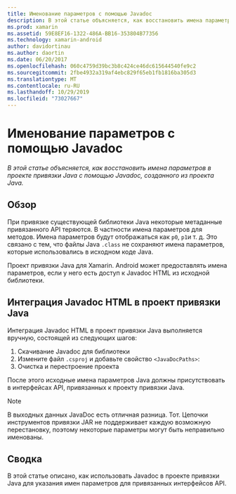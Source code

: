 ```yaml
---
title: Именование параметров с помощью Javadoc
description: В этой статье объясняется, как восстановить имена параметров в проекте привязки Java с помощью Javadoc, созданного из проекта Java.
ms.prod: xamarin
ms.assetid: 59E8EF16-1322-486A-BB16-353804B77356
ms.technology: xamarin-android
author: davidortinau
ms.author: daortin
ms.date: 06/20/2017
ms.openlocfilehash: 060c4759d39bc3b8c424ce46dc615644540fe9c2
ms.sourcegitcommit: 2fbe4932a319af4ebc829f65eb1fb1816ba305d3
ms.translationtype: MT
ms.contentlocale: ru-RU
ms.lasthandoff: 10/29/2019
ms.locfileid: "73027667"
---
```

# <a name="naming-parameters-with-javadoc"></a>Именование параметров с помощью Javadoc

_В этой статье объясняется, как восстановить имена параметров в проекте привязки Java с помощью Javadoc, созданного из проекта Java._

## <a name="overview"></a>Обзор

При привязке существующей библиотеки Java некоторые метаданные привязанного API теряются. В частности имена параметров для методов. Имена параметров будут отображаться как `p0`, `p1`и т. д. Это связано с тем, что файлы Java `.class` не сохраняют имена параметров, которые использовались в исходном коде Java. 

Проект привязки Java для Xamarin. Android может предоставлять имена параметров, если у него есть доступ к Javadoc HTML из исходной библиотеки. 

## <a name="integrating-javadoc-html-into-a-java-binding-project"></a>Интеграция Javadoc HTML в проект привязки Java

Интеграция Javadoc HTML в проект привязки Java выполняется вручную, состоящей из следующих шагов: 

1. Скачивание Javadoc для библиотеки
2. Измените файл `.csproj` и добавьте свойство `<JavaDocPaths>`:
3. Очистка и перестроение проекта

После этого исходные имена параметров Java должны присутствовать в интерфейсах API, привязанных к проекту привязки Java. 

> [!NOTE]
> В выходных данных JavaDoc есть отличная разница. Тот. Цепочки инструментов привязки JAR не поддерживает каждую возможную перестановку, поэтому некоторые параметры могут быть неправильно именованы.

## <a name="summary"></a>Сводка

В этой статье описано, как использовать Javadoc в проекте привязки Java для указания имен параметров для привязанных интерфейсов API. 
